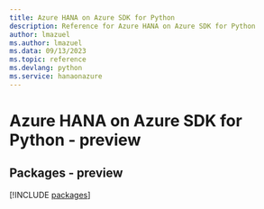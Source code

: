 ```yaml
---
title: Azure HANA on Azure SDK for Python
description: Reference for Azure HANA on Azure SDK for Python
author: lmazuel
ms.author: lmazuel
ms.data: 09/13/2023
ms.topic: reference
ms.devlang: python
ms.service: hanaonazure
---
```

# Azure HANA on Azure SDK for Python - preview
## Packages - preview
[!INCLUDE [packages](hana-on-azure-index.md)]